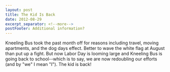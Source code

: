 ```yaml
---
layout: post
title: The Kid Is Back
date: 2012-08-29
excerpt_separator: <!--more-->
postFooter: Additional information?
---
```


Kneeling Bus took the past month off for reasons including travel, moving apartments, and the dog days effect. Better to wave the white flag at August than put up a fight. But now Labor Day is looming large and Kneeling Bus is going back to school--which is to say, we are now redoubling our efforts (and by "we" I mean "I"). The kid is back!